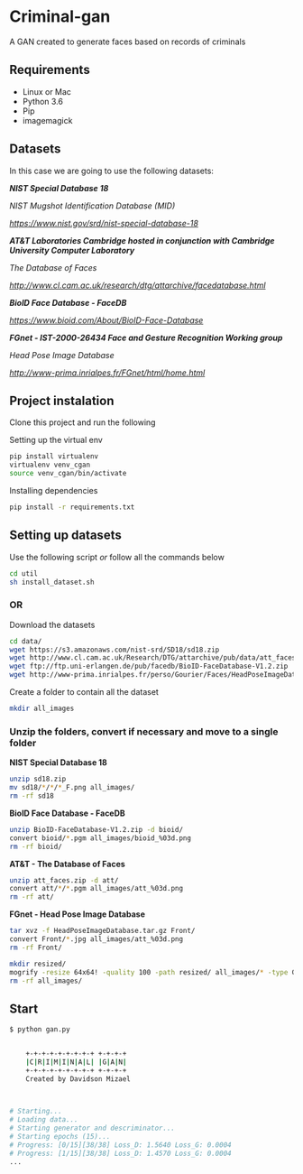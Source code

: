 # Criminal-gan

A GAN created to generate faces based on records of criminals

## Requirements
* Linux or Mac
* Python 3.6
* Pip
* imagemagick

## Datasets

In this case we are going to use the following datasets:

***NIST Special Database 18***

*NIST Mugshot Identification Database (MID)*

*https://www.nist.gov/srd/nist-special-database-18*

***AT&T Laboratories Cambridge hosted in conjunction with Cambridge University Computer Laboratory***

*The Database of Faces*

*http://www.cl.cam.ac.uk/research/dtg/attarchive/facedatabase.html*

***BioID Face Database - FaceDB***

*https://www.bioid.com/About/BioID-Face-Database*

***FGnet - IST-2000-26434 Face and Gesture Recognition Working group***

*Head Pose Image Database*

*http://www-prima.inrialpes.fr/FGnet/html/home.html*


## Project instalation
Clone this project and run the following

Setting up the virtual env
```bash
pip install virtualenv
virtualenv venv_cgan
source venv_cgan/bin/activate
```

Installing dependencies
```bash
pip install -r requirements.txt
```

## Setting up datasets

Use the following script *or* follow all the commands below
```bash
cd util
sh install_dataset.sh
```

### OR 
Download the datasets
```bash
cd data/
wget https://s3.amazonaws.com/nist-srd/SD18/sd18.zip
wget http://www.cl.cam.ac.uk/Research/DTG/attarchive/pub/data/att_faces.zip
wget ftp://ftp.uni-erlangen.de/pub/facedb/BioID-FaceDatabase-V1.2.zip
wget http://www-prima.inrialpes.fr/perso/Gourier/Faces/HeadPoseImageDatabase.tar.gz
```

Create a folder to contain all the dataset
```bash
mkdir all_images
```

### Unzip the folders, convert if necessary and move to a single folder


**NIST Special Database 18**
```bash
unzip sd18.zip
mv sd18/*/*/*_F.png all_images/
rm -rf sd18
```

**BioID Face Database - FaceDB**
```bash
unzip BioID-FaceDatabase-V1.2.zip -d bioid/
convert bioid/*.pgm all_images/bioid_%03d.png
rm -rf bioid/
```

**AT&T - The Database of Faces**
```bash
unzip att_faces.zip -d att/
convert att/*/*.pgm all_images/att_%03d.png
rm -rf att/
```

**FGnet - Head Pose Image Database**
```bash
tar xvz -f HeadPoseImageDatabase.tar.gz Front/
convert Front/*.jpg all_images/att_%03d.png
rm -rf Front/
```

```bash
mkdir resized/
mogrify -resize 64x64! -quality 100 -path resized/ all_images/* -type Grayscale
rm -rf all_images/
```

## Start 

```bash
$ python gan.py


	+-+-+-+-+-+-+-+-+ +-+-+-+
	|C|R|I|M|I|N|A|L| |G|A|N|
	+-+-+-+-+-+-+-+-+ +-+-+-+
	Created by Davidson Mizael
	


# Starting...
# Loading data...
# Starting generator and descriminator...
# Starting epochs (15)...
# Progress: [0/15][38/38] Loss_D: 1.5640 Loss_G: 0.0004
# Progress: [1/15][38/38] Loss_D: 1.4570 Loss_G: 0.0004
...
```